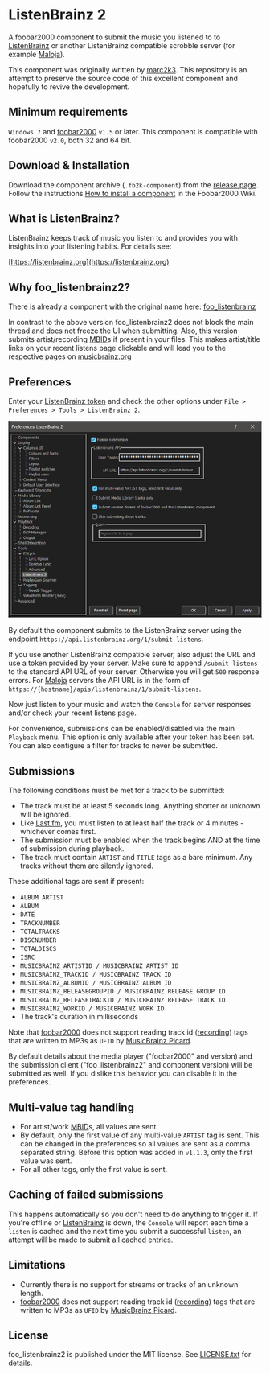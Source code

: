 # ListenBrainz 2

A foobar2000 component to submit the music you listened to to [ListenBrainz](https://listenbrainz.org) or another ListenBrainz compatible scrobble server (for example [Maloja](https://github.com/krateng/maloja)).

This component was originally written by [marc2k3](https://github.com/marc2k3/). This repository is an attempt to preserve the source code of this excellent component and hopefully to revive the development.


## Minimum requirements

`Windows 7` and [foobar2000](https://foobar2000.org) `v1.5` or later. This component is compatible with foobar2000 `v2.0`, both 32 and 64 bit.


## Download & Installation

Download the component archive (`.fb2k-component`) from the [release page](https://github.com/phw/foo_listenbrainz2/releases). Follow the instructions [How to install a component](https://wiki.hydrogenaud.io/index.php?title=Foobar2000:How_to_install_a_component) in the Foobar2000 Wiki.


## What is ListenBrainz?

ListenBrainz keeps track of music you listen to and provides you with insights into your listening habits. For details see:

[https://listenbrainz.org](https://listenbrainz.org)


## Why foo_listenbrainz2?

There is already a component with the original name here: [foo_listenbrainz](https://gitlab.com/ykBuilds/foo_listenbrainz)

In contrast to the above version foo_listenbrainz2 does not block the main thread and does not freeze the UI when submitting. Also, this version submits artist/recording [MBID](https://musicbrainz.org/doc/MusicBrainz_Identifier)s if present in your files. This makes artist/title links on your recent listens page clickable and will lead you to the respective pages on [musicbrainz.org](https://musicbrainz.org)


## Preferences

Enter your [ListenBrainz token](https://listenbrainz.org/profile) and check the other options under
`File > Preferences > Tools > ListenBrainz 2`.

![Preferences](preferences.png)

By default the component submits to the ListenBrainz server using the endpoint `https://api.listenbrainz.org/1/submit-listens`.

If you use another ListenBrainz compatible server, also adjust the URL and use a token provided by your server. Make sure to append `/submit-listens` to the standard API URL of your server. Otherwise you will get `500` response errors. For [Maloja](https://github.com/krateng/maloja) servers the API URL is in the form of `https://{hostname}/apis/listenbrainz/1/submit-listens`.

Now just listen to your music and watch the `Console` for server responses and/or check your recent listens page.

For convenience, submissions can be enabled/disabled via the main `Playback` menu. This option is only available after your token has been set. You can also configure a filter for tracks to never be submitted.


## Submissions

The following conditions must be met for a track to be submitted:

- The track must be at least 5 seconds long. Anything shorter or unknown will be ignored.
- Like [Last.fm](https://last.fm), you must listen to at least half the track or 4 minutes - whichever comes first.
- The submission must be enabled when the track begins AND at the time of submission during playback.
- The track must contain `ARTIST` and `TITLE` tags as a bare minimum. Any tracks without them are silently ignored.

These additional tags are sent if present:

- `ALBUM ARTIST`
- `ALBUM`
- `DATE`
- `TRACKNUMBER`
- `TOTALTRACKS`
- `DISCNUMBER`
- `TOTALDISCS`
- `ISRC`
- `MUSICBRAINZ_ARTISTID / MUSICBRAINZ ARTIST ID`
- `MUSICBRAINZ_TRACKID / MUSICBRAINZ TRACK ID`
- `MUSICBRAINZ_ALBUMID / MUSICBRAINZ ALBUM ID`
- `MUSICBRAINZ_RELEASEGROUPID / MUSICBRAINZ RELEASE GROUP ID`
- `MUSICBRAINZ_RELEASETRACKID / MUSICBRAINZ RELEASE TRACK ID`
- `MUSICBRAINZ_WORKID / MUSICBRAINZ WORK ID`
- The track's duration in milliseconds

Note that [foobar2000](https://foobar2000.org) does not support reading track id ([recording](https://musicbrainz.org/doc/Recording)) tags that are written to MP3s as `UFID` by [MusicBrainz Picard](https://picard.musicbrainz.org/).

By default details about the media player ("foobar2000" and version) and the submission client ("foo_listenbrainz2" and component version) will be submitted as well. If you dislike this behavior you can disable it in the preferences.


## Multi-value tag handling

- For artist/work [MBID](https://musicbrainz.org/doc/MusicBrainz_Identifier)s, all values are sent.
- By default, only the first value of any multi-value `ARTIST` tag is sent. This can be changed in the preferences so all values are sent as a comma separated string. Before this option was added in `v1.1.3`, only the first value was sent.
- For all other tags, only the first value is sent.


## Caching of failed submissions

This happens automatically so you don't need to do anything to trigger it. If you're offline or [ListenBrainz](https://listenbrainz.org) is down, the `Console` will report each time a `listen` is cached and the next time you submit a successful `listen`, an attempt will be made to submit all cached entries.


## Limitations

- Currently there is no support for streams or tracks of an unknown length.
- [foobar2000](https://foobar2000.org) does not support reading track id ([recording](https://musicbrainz.org/doc/Recording)) tags that are written to MP3s as `UFID` by [MusicBrainz Picard](https://picard.musicbrainz.org/).


## License

foo_listenbrainz2 is published under the MIT license. See [LICENSE.txt](./LICENSE.txt) for details.
